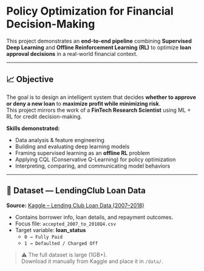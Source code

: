 # Policy Optimization for Financial Decision-Making

This project demonstrates an **end-to-end pipeline** combining **Supervised Deep Learning** and **Offline Reinforcement Learning (RL)** to optimize **loan approval decisions** in a real-world financial context.

---

## 📈 Objective

The goal is to design an intelligent system that decides **whether to approve or deny a new loan** to **maximize profit while minimizing risk**.  
This project mirrors the work of a **FinTech Research Scientist** using ML + RL for credit decision-making.

**Skills demonstrated:**
- Data analysis & feature engineering  
- Building and evaluating deep learning models  
- Framing supervised learning as an **offline RL** problem  
- Applying CQL (Conservative Q-Learning) for policy optimization  
- Interpreting, comparing, and communicating model behaviors  

---

## 🧩 Dataset — LendingClub Loan Data

**Source:** [Kaggle – Lending Club Loan Data (2007–2018)](https://www.kaggle.com/datasets/wordsforthewise/lending-club)

- Contains borrower info, loan details, and repayment outcomes.  
- Focus file: `accepted_2007_to_2018Q4.csv`  
- Target variable: **loan_status**  
  - `0 → Fully Paid`  
  - `1 → Defaulted / Charged Off`

> ⚠️ The full dataset is large (1GB+).  
> Download it manually from Kaggle and place it in `/data/`.

